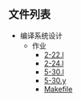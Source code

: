 

## 文件列表

- 编译系统设计
    - 作业
        - [2-22.l](https://github.com/QSCTech/zju-icicles/raw/master/编译系统设计/作业/2-22.l)
        - [2-24.l](https://github.com/QSCTech/zju-icicles/raw/master/编译系统设计/作业/2-24.l)
        - [5-30.l](https://github.com/QSCTech/zju-icicles/raw/master/编译系统设计/作业/5-30.l)
        - [5-30.y](https://github.com/QSCTech/zju-icicles/raw/master/编译系统设计/作业/5-30.y)
        - [Makefile](https://github.com/QSCTech/zju-icicles/raw/master/编译系统设计/作业/Makefile)
